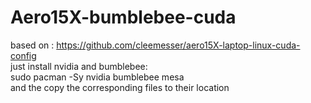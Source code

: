 # Aero15X-bumblebee-cuda
based on :
https://github.com/cleemesser/aero15X-laptop-linux-cuda-config  
just install nvidia and bumblebee:  
sudo pacman -Sy nvidia bumblebee mesa  
and the copy the corresponding files to their location  
